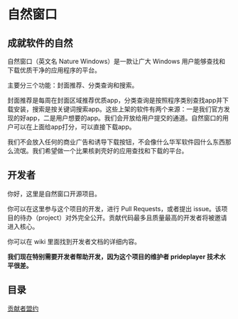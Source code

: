 # 自然窗口

## 成就软件的自然

自然窗口（英文名 Nature Windows）是一款让广大 Windows 用户能够查找和下载优质干净的应用程序的平台。

主要分三个功能：封面推荐、分类查询和搜索。

封面推荐是每周在封面区域推荐优质app，分类查询是按照程序类别查找app并下载安装，搜索是按关键词搜索app。这些上架的软件有两个来源：一是我们官方发现的好app，二是用户想要的app。我们会开放给用户提交的通道。自然窗口的用户可以在上面给app打分，可以直接下载app。

我们不会放入任何的商业广告和诱导下载按钮，不会像什么华军软件园什么东西那么流氓。我们希望做一个比果核剥壳好的应用查找和下载的平台。

## 开发者

你好，这里是自然窗口开源项目。

你可以在这里参与这个项目的开发，进行 Pull Requests，或者提出 issue。该项目的待办（project）对外完全公开。贡献代码最多且质量最高的开发者将被邀请进入核心。

你可以在 wiki 里面找到开发者文档的详细内容。

**我们现在特别需要开发者帮助开发，因为这个项目的维护者 prideplayer 技术水平很差。**

## 目录

[贡献者盟约](CODE_OF_CONDUCT.md)
